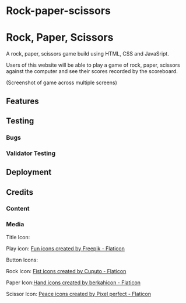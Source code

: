 # Rock-paper-scissors
<h1>Rock, Paper, Scissors</h1>
A rock, paper, scissors game build using HTML, CSS and JavaSript. 


Users of this website will be able to play a game of rock, paper, scissors against the computer and see their scores recorded by the scoreboard. 

(Screenshot of game across multiple screens)

<h2>Features</h2>

<h2>Testing</h2>

<h3>Bugs</h3>

<h3>Validator Testing</h3>

<h2>Deployment</h2>

<h2>Credits</h2>

<h3>Content</h3>

<h3>Media</h3>


Title Icon: 

Play icon: <a href="https://www.flaticon.com/free-icons/fun" title="fun icons">Fun icons created by Freepik - Flaticon</a>


Button Icons: 

Rock Icon: <a href="https://www.flaticon.com/free-icons/fist" title="fist icons">Fist icons created by Cuputo - Flaticon</a>

Paper Icon:<a href="https://www.flaticon.com/free-icons/hand" title="hand icons">Hand icons created by berkahicon - Flaticon</a>

Scissor Icon: <a href="https://www.flaticon.com/free-icons/peace" title="peace icons">Peace icons created by Pixel perfect - Flaticon</a>

